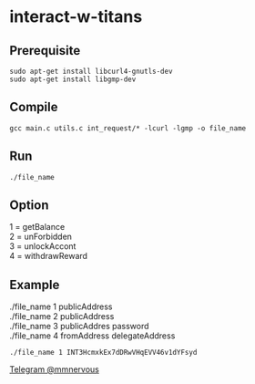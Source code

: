 # interact-w-titans

## Prerequisite

`sudo apt-get install libcurl4-gnutls-dev`<br>
`sudo apt-get install libgmp-dev`

## Compile
`gcc main.c utils.c int_request/* -lcurl -lgmp -o file_name`

## Run
`./file_name`

## Option
1 = getBalance <br>
2 = unForbidden <br>
3 = unlockAccont <br>
4 = withdrawReward <br>

## Example

./file_name 1 publicAddress <br>
./file_name 2 publicAddress <br>
./file_name 3 publicAddres password <br>
./file_name 4 fromAddress delegateAddress <br>

`./file_name 1 INT3HcmxkEx7dDRwVHqEVV46v1dYFsyd`

[Telegram @mmnervous](https://t.me/mmnervous)
